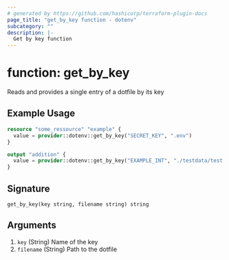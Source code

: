 ```yaml
---
# generated by https://github.com/hashicorp/terraform-plugin-docs
page_title: "get_by_key function - dotenv"
subcategory: ""
description: |-
  Get by key function
---
```


# function: get_by_key

Reads and provides a single entry of a dotfile by its key

## Example Usage

```terraform
resource "some_ressource" "example" {
  value = provider::dotenv::get_by_key("SECRET_KEY", ".env")
}

output "addition" {
  value = provider::dotenv::get_by_key("EXAMPLE_INT", "./testdata/test.env") + 50
}
```

## Signature

<!-- signature generated by tfplugindocs -->
```text
get_by_key(key string, filename string) string
```

## Arguments

<!-- arguments generated by tfplugindocs -->
1. `key` (String) Name of the key
1. `filename` (String) Path to the dotfile

